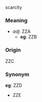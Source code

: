 scarcity
### Meaning
+ _adj_: ZZA
    + __eg__: ZZB

### Origin

ZZC

### Synonym

__eg__: ZZD

+ ZZE


